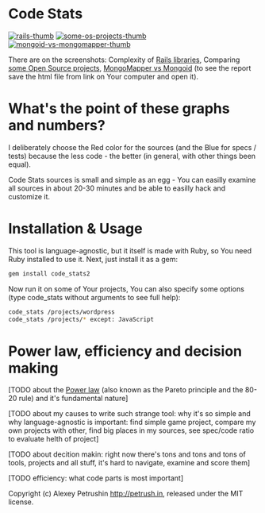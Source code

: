 # Code Stats

[![rails-thumb]][rails-img] [![some-os-projects-thumb]][some-os-projects-img] [![mongoid-vs-mongomapper-thumb]][mongoid-vs-mongomapper-img]

There are on the screenshots: Complexity of [Rails libraries][rails], Comparing [some Open Source projects][some-os-projects], [MongoMapper vs Mongoid][mongoid-vs-mongomapper] (to see the report save the html file from link on Your computer and open it).

# What's the point of these graphs and numbers?

I deliberately choose the Red color for the sources (and the Blue for specs / tests) because the less code - the better (in general, with other things been equal).

Code Stats sources is small and simple as an egg - You can easilly examine all sources in about 20-30 minutes and be able to easilly hack and customize it.

# Installation & Usage

This tool is language-agnostic, but it itself is made with Ruby, so You need Ruby installed to use it. Next, just install it as a gem:

``` bash
gem install code_stats2
```

Now run it on some of Your projects, You can also specify some options (type code_stats without arguments to see full help):

``` bash
code_stats /projects/wordpress
code_stats /projects/* except: JavaScript
```

# Power law, efficiency and decision making

[TODO about the [Power law][power_law] (also known as the Pareto principle and the 80-20 rule) and it's fundamental nature]

[TODO about my causes to write such strange tool: why it's so simple and why language-agnostic is important: find simple game project, compare my own projects with other, find big places in my sources, see spec/code ratio to evaluate helth of project]

[TODO about decition makin: right now there's tons and tons and tons of tools, projects and all stuff, it's hard to navigate, examine and score them]

[TODO efficiency: what code parts is most important]

Copyright (c) Alexey Petrushin http://petrush.in, released under the MIT license.

[rails-thumb]: https://github.com/alexeypetrushin/code_stats/raw/master/docs/rails.thumb.png
[some-os-projects-thumb]: https://github.com/alexeypetrushin/code_stats/raw/master/docs/some-os-projects.thumb.png
[mongoid-vs-mongomapper-thumb]: https://github.com/alexeypetrushin/code_stats/raw/master/docs/mongoid-vs-mongomapper.thumb.png

[rails-img]: https://github.com/alexeypetrushin/code_stats/raw/master/docs/rails.png
[some-os-projects-img]: https://github.com/alexeypetrushin/code_stats/raw/master/docs/some-os-projects.png
[mongoid-vs-mongomapper-img]: https://github.com/alexeypetrushin/code_stats/raw/master/docs/mongoid-vs-mongomapper.png

[rails]: https://github.com/alexeypetrushin/code_stats/raw/master/docs/rails.html
[some-os-projects]: https://github.com/alexeypetrushin/code_stats/raw/master/docs/some-os-projects.html
[mongoid-vs-mongomapper]: https://github.com/alexeypetrushin/code_stats/raw/master/docs/mongoid-vs-mongomapper.html

[power_law]: http://en.wikipedia.org/wiki/Power_law